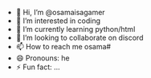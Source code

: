 - 👋 Hi, I’m @osamaisagamer
- 👀 I’m interested in coding
- 🌱 I’m currently learning python/html
- 💞️ I’m looking to collaborate on discord
- 📫 How to reach me osama#
- 😄 Pronouns: he
- ⚡ Fun fact: ...

<!---
osamaisagamer/osamaisagamer is a ✨ special ✨ repository because its `README.md` (this file) appears on your GitHub profile.
You can click the Preview link to take a look at your changes.
--->
